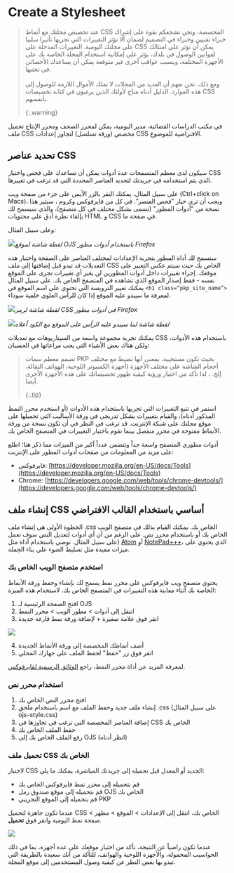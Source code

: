 # Create a Stylesheet

> عند تخصيص مجلتك مع أنماط CSS المخصصة، ونحن نشجعكم بقوة على إشراك خبراء تقنيين وخبراء في التصميم لضمان ألا تؤثر التغييرات التي تجريها تأثيرا سلبيا على مجلتك اليومية. التغييرات المدخلة على CSS يمكن أن تؤثر على امتثالك لقوانين الوصول في بلدك، يؤثر على إمكانية استخدام المجلة الخاصة بك على الأجهزة المختلفة، ويسبب عواقب أخرى غير متوقعة يمكن أن يساعدك الأخصائي في تجنبها.<br/><br/>ومع ذلك، نحن نفهم أن العديد من المجلات لا تملك الأموال اللازمة للوصول إلى هذه الموارد. الدليل أدناه متاح لأولئك الذين يرغبون في كتابة تخصيصات CSS بأنفسهم. 
> 
> {:.warning}

في مكتب الدراسات القضائية، مدير اليومية، يمكن لمحرر الصحف ومحرر الإنتاج تحميل ملف CSS مخصص (ورقة تسلسل) لتجاوز إعدادات CSS الافتراضية للموضوع.

## تحديد عناصر CSS

سيكون لدى معظم المتصفحات عدة أدوات يمكن أن تساعدك على فحص واختبار CSS الذي يتم استخدامه في جريدتك لتحديد العناصر المحددة التي قد ترغب في تغييرها.

على سبيل المثال، يمكنك النقر بالزر الأيمن على جزء من صفحة ويب (Ctrl+click on Macs)، ويجب أن ترى خيار "فحص العنصر". في كل من فايرفوكس وكروم ، سيثير هذا نسخة من "أدوات المطور" (تسمى بشكل مختلف في كل متصفح)، والذي سيسمح لك بإلقاء نظرة أدق على محتويات HTML و CSS في صفحة ما.

وعلى سبيل المثال:

![](./assets/browser-developer-tools.png)*لقطة شاشة لموقع OJS باستخدام أدوات مطور Firefox*

ستسمح لك أداة المطور بتجربة الإعدادات لمختلف العناصر على الصفحة واختبار هذه التعديلات قد تبدو قبل إضافتها إلى ملف CSS الخاص بك حيث سيتم عكس التغيير على موقعك. إجراء تغييرات داخل أدوات المطورين لن يغير أي تغييرات تجرى على الموقع نفسه - فقط إصدار الموقع الذي تشاهده في المتصفح الخاص بك. على سبيل المثال يمكنك تغيير الترويسة التي تحتوي على اسم الموقع في `<h1 class=“pkp_site_name”>` لمعرفة ما سيبدو عليه الموقع إذا كان للرأس العلوي خلفية سوداء.

![](./assets/developer-tools-h1.png)*لقطة شاشة لرمز CSS في أدوات مطور Firefox*

![](./assets/h1-header.png)*لقطة شاشة لما سيبدو عليه الرأس على الموقع مع الكود أعلاه*

يمكنك تجربة مجموعة واسعة من السيناريوهات مع تعديلات CSS باستخدام هذه الأدوات، ولكن هناك بعض الأشياء التي يجب مراعاتها في الحسبان:

> تصمم معظم سمات PKP بحيث تكون مستجيبة، بمعنى أنها تضبط مع مختلف أحجام الشاشة على مختلف الأجهزة (أجهزة الكمبيوتر اللوحية، الهواتف النقالة، إلخ. ، لذا تأكد من اختبار ورؤية كيفية ظهور تخصيصاتك على هذه الأجهزة الأخرى أيضا. 
> 
> {:.tip}

استمر في تتبع التغييرات التي تجريها باستخدام هذه الأدوات (أو استخدم محرر النمط المذكور أدناه)، والقيام بتغييرات بشكل تدريجي في ورقة الأساليب التي تحميلها على موقع مجلتك على شبكة الإنترنت. قد ترغب في النظر في أن تكون نسخة من ورقة الأنماط مفتوحة في محرر منفصل بينما تقوم باختبار التغييرات في المتصفح الخاص بك.

أدوات مطوري المتصفح واسعة جداً وتتضمن عدداً أكبر من الميزات مما ذكر هنا؛ اطلع على مزيد من المعلومات من صفحات أدوات المطور على الإنترنت:

- فايرفوكس: [https://developer.mozilla.org/en-US/docs/Tools](https://developer.mozilla.org/en-US/docs/Tools)
- Chrome: [https://developers.google.com/web/tools/chrome-devtools/](https://developers.google.com/web/tools/chrome-devtools/)

## إنشاء ملف CSS أساسي باستخدام القالب الافتراضي

الخطوة الأولى هي إنشاء ملف .css الخاص بك. يمكنك القيام بذلك في متصفح الويب الخاص بك أو باستخدام محرر نص. على الرغم من أن أي أدوات لتعديل النص سوف تعمل (على سبيل المثال. نوصي باستخدام أداة مثل [Atom](https://atom.io/) أو [NotePad+++](https://notepad-plus-plus.org/)، الذي يحتوي على ميزات مفيدة مثل تسليط الضوء على بناء الجملة.

### استخدم متصفح الويب الخاص بك

يحتوي متصفح ويب فايرفوكس على محرر نمط يسمح لك بإنشاء وحفظ ورقة الأنماط الخاصة بك أثناء معاينة هذه التغييرات في المتصفح الخاص بك. لاستخدام هذه الميزة:

1. افتح الصفحة الرئيسية لـ OJS
2. انتقل إلى أدوات > مطور الويب > محرر النمط
3. انقر فوق علامة صغيرة + لإضافة ورقة نمط فارغة جديدة

![](./assets/browser-style-editor.png)

4. أضف أنماطك المخصصة إلى ورقة الأنماط الجديدة
5. انقر فوق زر "حفظ" لحفظ الملف على جهازك المحلي

لمعرفة المزيد عن أداة محرر النمط، راجع [الوثائق الرسمية لفايرفوكس](https://developer.mozilla.org/en-US/docs/Tools/Style_Editor).

### استخدام محرر نص

1. افتح محرر النص الخاص بك
2. إنشاء ملف جديد وحفظ الملف مع اسم باستخدام ملحق .css (على سبيل المثال ojs-style.css)
3. إضافة العناصر المخصصة التي ترغب في تجاوزها في CSS الخاص بك
4. حفظ الملف الخاص بك
5. رفع الملف الخاص بك إلى OJS (انظر أدناه)

### تحميل ملف CSS الخاص بك

لاختبار CSS الجديد أو المعدل قبل تحميله إلى جريدتك المباشرة، يمكنك ما يلي:
- قم بتحميله إلى محرر نمط فايرفوكس الخاص بك
- قم بتحميله إلى موقع صندوق رمل OJS الخاص بك
- قم بتحميله إلى الموقع التجريبي PKP

عندما تكون جاهزة لتحميل CSS الخاص بك، انتقل إلى الإعدادات > الموقع > مظهر > صفحة نمط اليومية وانقر فوق **تحميل**.

![](./assets/upload-stylesheet.png)

عندما تكون راضياً عن النتيجة، تأكد من اختبار موقعك على عدة أجهزة، بما في ذلك الحواسيب المحمولة، والأجهزة اللوحية والهواتف، للتأكد من أنك سعيدة بالطريقة التي تبدو بها بغض النظر عن كيفية وصول المستخدمين إلى موقع المجلة.
